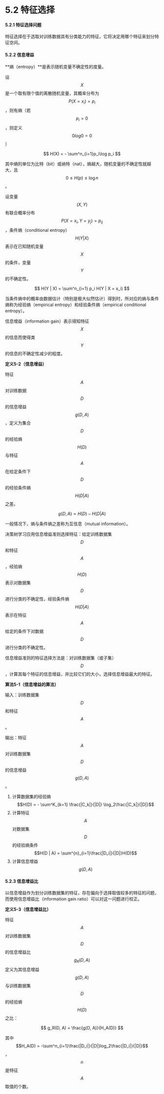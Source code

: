 # 5.2 特征选择

#### 5.2.1 特征选择问题

特征选择在于选取对训练数据具有分类能力的特征，它将决定用哪个特征来划分特征空间。

#### 5.2.2 信息增益

**熵（entropy）**是表示随机变量不确定性的度量。

设 $$X$$ 是一个取有限个值的离散随机变量，其概率分布为 $$P(X = x_i) = p_i$$ ，则有熵（若 $$p_i = 0$$ ，则定义 $$0log0=0$$ ）

$$
H(X) = - \sum^n_{i=1}p_i\log p_i
$$

其中熵的单位为比特（bit）或纳特（nat），熵越大，随机变量的不确定性就越大，且 $$0 \leq H(p) \leq \log n$$ 。

设变量 $$(X, Y)$$ 有联合概率分布 $$P(X = x_i, Y = y_j) = p_{ij}$$ ，条件熵（conditional entropy） $$H(Y | X)$$ 表示在已知随机变量 $$X$$ 的条件，变量 $$Y$$ 的不确定性。

$$
H(Y | X) = \sum^n_{i=1} p_i H(Y | X = x_i)
$$

当条件熵中的概率由数据估计（特别是极大似然估计）得到时，所对应的熵与条件熵称为经验熵（empirical entropy）和经验条件熵（empirical conditional entropy）。

信息增益（information gain）表示得知特征 $$X$$ 的信息而使得类 $$Y$$ 的信息的不确定性减少的程度。

**定义5-2（信息增益）**

特征 $$A$$ 对训练数据 $$D$$ 的信息增益 $$g(D, A)$$ ，定义为集合 $$D$$ 的经验熵 $$H(D)$$ 与特征 $$A$$ 在给定条件下 $$D$$ 的经验条件熵 $$H(D | A)$$ 之差。

$$
g(D, A) = H(D) - H(D | A)
$$

一般情况下，熵与条件熵之差称为互信息（mutual information）。

决策树学习应用信息增益准则选择特征：给定训练数据集 $$D$$ 和特征 $$A$$ ，经验熵 $$H(D)$$ 表示对数据集 $$D$$ 进行分类的不确定性，经验条件熵 $$H(D|A)$$ 表示在特征 $$A$$ 给定的条件下对数据 $$D$$ 进行分类的不确定性。

信息增益准则的特征选择方法是：对训练数据集（或子集） $$D$$ ，计算其每个特征的信息增益，并比较它们的大小，选择信息增益最大的特征。

**算法5-1（信息增益的算法）**

输入：训练数据集 $$D$$ 和特征 $$A$$ 。

输出：特征 $$A$$ 对训练数据集 $$D$$ 的信息增益 $$g(D, A)$$ 。

1. 计算数据集的经验熵 $$H(D) = - \sum^K_{k=1} \frac{|C_k|}{|D|} \log_2\frac{|C_k|}{|D|}$$ 
2. 计算特征 $$A$$ 对数据集 $$D$$ 的经验熵条件 $$H(D | A) = \sum^{n}_{i=1}\frac{|D_i|}{|D|}H(D)$$ 
3. 计算信息增益 $$g(D, A)$$ 

#### 5.2.3 信息增益比

以信息增益作为划分训练数据集的特征，存在偏向于选择取值较多的特征的问题，而使用信息增益比（information gain ratio）可以对这一问题进行校正。

**定义5-3（信息增益比）**

特征 $$A$$ 对训练数据集 $$D$$ 的信息增益比 $$g_R(D, A)$$ 定义为其信息增益 $$g(D, A)$$ 与训练数据集 $$D$$ 的经验熵 $$H(D)$$ 之比：

$$
g_R(D, A) = \frac{g(D, A)}{H_A(D)}
$$

其中 $$H_A(D) = -\sum^n_{i=1}\frac{|D_i|}{|D|}log_2\frac{|D_i|}{|D|}$$ ， $$n$$ 是特征 $$A$$ 取值的个数。

